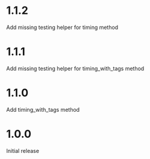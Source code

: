 # 1.1.2

Add missing testing helper for timing method

# 1.1.1

Add missing testing helper for timing_with_tags method

# 1.1.0

Add timing_with_tags method

# 1.0.0

Initial release
